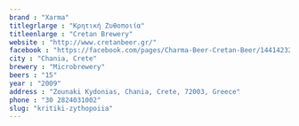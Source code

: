 ```yaml
---
brand : "Xarma"
titlegrlarge : "Κρητική Ζυθοποιία"
titleenlarge : "Cretan Brewery"
website : "http://www.cretanbeer.gr/"
facebook : "https://facebook.com/pages/Charma-Beer-Cretan-Beer/144142322267303"
city : "Chania, Crete"
brewery : "Microbrewery"
beers : "15"
year : "2009"
address : "Zounaki Kydonias, Chania, Crete, 72003, Greece"
phone : "30 2824031002"
slug: "kritiki-zythopoiia"
---
```

